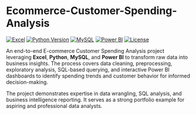 # Ecommerce-Customer-Spending-Analysis

[![Excel](https://img.shields.io/badge/Excel-2019-darkgreen)](https://www.microsoft.com/en-in/microsoft-365/previous-versions/microsoft-office-2019)
[![Python Version](https://img.shields.io/badge/Python-3.9-blue)](https://www.python.org/)
[![MySQL](https://img.shields.io/badge/Database-MySQL-informational)](https://www.mysql.com/)
[![Power BI](https://img.shields.io/badge/Visualization-Power_BI-yellow)](https://www.microsoft.com/en-us/power-platform/products/power-bi)
[![License](https://img.shields.io/badge/License-MIT-blue)](https://github.com/PalakJain-Analytics/Ecommerce-Customer-Spending-Analysis/tree/main?tab=MIT-1-ov-file)

An end-to-end E-commerce Customer Spending Analysis project leveraging **Excel**, **Python**, **MySQL**, and **Power BI** to transform raw data into business insights.
The process covers data cleaning, preprocessing, exploratory analysis, SQL-based querying, and interactive Power BI dashboards to identify spending trends and customer behavior for informed decision-making.

The project demonstrates expertise in data wrangling, SQL analysis, and business intelligence reporting. It serves as a strong portfolio example for aspiring and professional data analysts.



